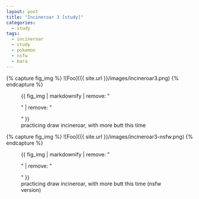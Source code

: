 ```yaml
---
layout: post
title: "Incineroar 3 [study]"
categories:
  - study
tags:
  - incineroar
  - study
  - pokemon
  - nsfw
  - bara
---
```


{% capture fig_img %}
![Foo]({{ site.url }}/images/incineroar3.png)
{% endcapture %}

<figure>
  {{ fig_img | markdownify | remove: "<p>" | remove: "</p>" }}
  <figcaption> practicing draw incineroar, with more butt this time</figcaption>
</figure>



{% capture fig_img %}
![Foo]({{ site.url }}/images/incineroar3-nsfw.png)
{% endcapture %}

<figure>
  {{ fig_img | markdownify | remove: "<p>" | remove: "</p>" }}
  <figcaption> practicing draw incineroar, with more butt this time (nsfw version)</figcaption>
</figure>

